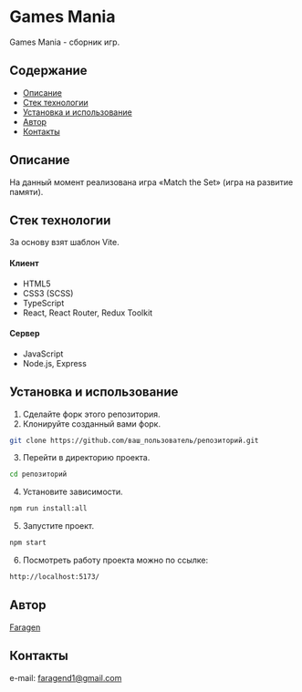 # Games Mania

Games Mania - сборник игр.

## Содержание

- [Описание](#описание)
- [Стек технологии](#стек-технологии)
- [Установка и использование](#установка-и-использование)
- [Автор](#автор)
- [Контакты](#контакты)

## Описание

На данный момент реализована игра «Match the Set» (игра на развитие памяти).

## Стек технологии

За основу взят шаблон Vite.

#### Клиент

- HTML5
- CSS3 (SCSS)
- TypeScript
- React, React Router, Redux Toolkit

#### Cервер

- JavaScript
- Node.js, Express

## Установка и использование

1. Сделайте форк этого репозитория.
2. Клонируйте созданный вами форк.

```bash
git clone https://github.com/ваш_пользователь/репозиторий.git
```

3. Перейти в директорию проекта.

```bash
cd репозиторий
```

4. Установите зависимости.

```bash
npm run install:all
```

5. Запустите проект.

```bash
npm start
```

6. Посмотреть работу проекта можно по ссылке:

```txt
http://localhost:5173/
```

## Автор

[Faragen](https://github.com/Faragen)

## Контакты

e-mail: faragend1@gmail.com
